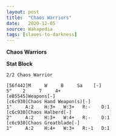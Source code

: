 ```yaml
---
layout: post
title:  "Chaos Warriors"
date:   2020-12-05
source: Wahapedia
tags: [slaves-to-darkness]
---
```


**Chaos Warriors**

**Stat Block**
```
2/2 Chaos Warrior
```

```
[56f442]M     W     B     Sa    [-]
5"    2     7     4+    
[e85545]Weapons[-]
[c6c930]Chaos Hand Weapon(s)[-]
1"     A:2    H:3+   W:3+   R:-    D:1   
[c6c930]Chaos Halberd[-]
2"     A:2    H:3+   W:4+   R:-    D:1   
[c6c930]Chaos Greatblade[-]
1"     A:2    H:4+   W:3+   R:-1   D:1   
```


